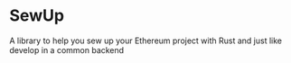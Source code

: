 # SewUp
A library to help you sew up your Ethereum project with Rust and just like develop in a common backend
